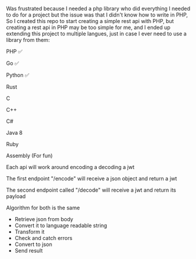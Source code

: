 Was frustrated because I needed a php library who did everything I needed to do for a project but the issue was that I didn't know how to write in PHP,
So I created this repo to start creating a simple rest api with PHP, but creating a rest api in PHP may be too simple for me, and I ended up extending this project to multiple langues, just in case I ever need to use a library from them:

PHP ✅

Go ✅

Python ✅

Rust

C

C++ 

C#

Java 8

Ruby

Assembly (For fun)


Each api will work around encoding a decoding a jwt

The first endpoint "/encode" will receive a json object and return a jwt

The second endpoint called "/decode" will receive a jwt and return its payload


Algorithm for both is the same

- Retrieve json from body
- Convert it to language readable string
- Transform it
- Check and catch errors
- Convert to json
- Send result
